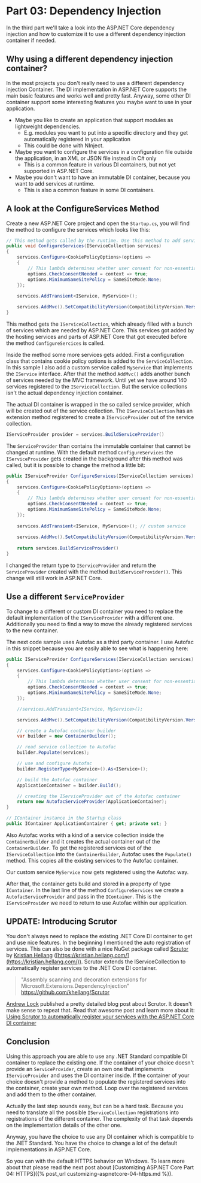 # Part 03: Dependency Injection

In the third part we'll take a look into the ASP.NET Core dependency injection and how to customize it to use a different dependency injection container if needed.

## Why using a different dependency injection container?

In the most projects you don't really need to use a different dependency injection Container. The DI implementation in ASP.NET Core supports the main basic features and works well and pretty fast. Anyway, some other DI container support some interesting features you maybe want to use in your application.

- Maybe you like to create an application that support modules as lightweight dependencies.
  - E.g. modules you want to put into a specific directory and they get automatically registered in your application
  - This could be done with NInject.
- Maybe you want to configure the services in a configuration file outside the application, in an XML or JSON file instead in C# only
  - This is a common feature in various DI containers, but not yet supported in ASP.NET Core.
- Maybe you don't want to have an immutable DI container, because you want to add services at runtime.
  - This is also a common feature in some DI containers.

## A look at the ConfigureServices Method

Create a new ASP.NET Core project and open the `Startup.cs`, you will find the method to configure the services which looks like this:

```csharp
// This method gets called by the runtime. Use this method to add services to the container.
public void ConfigureServices(IServiceCollection services)
{
	services.Configure<CookiePolicyOptions>(options =>
	{
		// This lambda determines whether user consent for non-essential cookies is needed for a given request.
		options.CheckConsentNeeded = context => true;
		options.MinimumSameSitePolicy = SameSiteMode.None;
	});
    
    services.AddTransient<IService, MyService>();

	services.AddMvc().SetCompatibilityVersion(CompatibilityVersion.Version_2_1);
}
```

This method gets the `IServiceCollection`, which already filled with a bunch of services which are needed by ASP.NET Core. This services got added by the hosting services and parts of ASP.NET Core that got executed before the method `ConfigureSercices` is called.

Inside the method some more services gets added. First a configuration class that contains cookie policy options is added to the `ServiceCollection`. In this sample I also add a custom service called `MyService` that implements the `IService` interface. After that the method `AddMvc()` adds another bunch of services needed by the MVC framework. Until yet we have around 140 services registered to the `IServiceCollection`. But the service collections isn't the actual dependency injection container. 

The actual DI container is wrapped in the so called service provider, which will be created out of the service collection. The `IServiceCollection` has an extension method registered to create a `IServiceProvider` out of the service collection.

```csharp
IServiceProvider provider = services.BuildServiceProvider()
```

The `ServiceProvider` than contains the immutable container that cannot be changed at runtime. With the default method `ConfigureServices` the `IServiceProvider` gets created in the background after this method was called, but it is possible to change the method a little bit:

```csharp
public IServiceProvider ConfigureServices(IServiceCollection services)
{
    services.Configure<CookiePolicyOptions>(options =>
    {
        // This lambda determines whether user consent for non-essential cookies is needed for a given request.
        options.CheckConsentNeeded = context => true;
        options.MinimumSameSitePolicy = SameSiteMode.None;
    });
    
    services.AddTransient<IService, MyService>(); // custom service
    
    services.AddMvc().SetCompatibilityVersion(CompatibilityVersion.Version_2_1);
    
    return services.BuildServiceProvider()
}
```

I changed the return type to `IServiceProvider` and return the `ServiceProvider` created with the method `BuildServiceProvider()`. This change will still work in ASP.NET Core. 

## Use a different `ServiceProvider`

To change to a different or custom DI container you need to replace the default implementation of the `IServiceProvider` with a different one. Additionally you need to find a way to move the already registered services to the new container.

The next code sample uses Autofac as a third party container. I use Autofac in this snippet because you are easily able to see what is happening here:

```csharp
public IServiceProvider ConfigureServices(IServiceCollection services)
{
    services.Configure<CookiePolicyOptions>(options =>
    {
        // This lambda determines whether user consent for non-essential cookies is needed for a given request.
        options.CheckConsentNeeded = context => true;
        options.MinimumSameSitePolicy = SameSiteMode.None;
    });

    //services.AddTransient<IService, MyService>();

    services.AddMvc().SetCompatibilityVersion(CompatibilityVersion.Version_2_1);

    // create a Autofac container builder
    var builder = new ContainerBuilder();

    // read service collection to Autofac
    builder.Populate(services);

    // use and configure Autofac
    builder.RegisterType<MyService>().As<IService>();

    // build the Autofac container
    ApplicationContainer = builder.Build();

    // creating the IServiceProvider out of the Autofac container
    return new AutofacServiceProvider(ApplicationContainer);
}

// IContainer instance in the Startup class 
public IContainer ApplicationContainer { get; private set; }
```

Also Autofac works with a kind of a service collection inside the `ContainerBuilder` and it creates the actual container out of the `ContainerBuilder`. To get the registered services out of the `IServiceCollection` into the `ContainerBuilder`, Autofac uses the `Populate()` method. This copies all the existing services to the Autofac container.

Our custom service `MyService` now gets registered using the Autofac way.

After that, the container gets build and stored in a property of type `IContainer`. In the last line of the method `ConfigureServices` we create a `AutofacServiceProvider` and pass in the `IContainer`. This is the `IServiceProvider` we need to return to use Autofac within our application.

## UPDATE:  Introducing Scrutor

You don't always need to replace the existing .NET Core DI container to get and use nice features. In the beginning I mentioned the auto registration of services. This can also be done with a nice NuGet package called [Scrutor](https://www.nuget.org/packages/Scrutor/) by [Kristian Hellang](https://twitter.com/khellang) ([https://kristian.hellang.com/](https://kristian.hellang.com/)). Scrutor extends the IServiceCollection to automatically register services to the .NET Core DI container.

> "Assembly scanning and decoration extensions for Microsoft.Extensions.DependencyInjection"
> https://github.com/khellang/Scrutor

[Andrew Lock](https://andrewlock.net) published a pretty detailed blog post about Scrutor. It doesn't make sense to repeat that. Read that awesome post and learn more about it: [Using Scrutor to automatically register your services with the ASP.NET Core DI container](https://andrewlock.net/using-scrutor-to-automatically-register-your-services-with-the-asp-net-core-di-container/)

## Conclusion

Using this approach you are able to use any .NET Standard compatible DI container to replace the existing one. If the container of your choice doesn't provide an `ServiceProvider`, create an own one that implements `IServiceProvider` and uses the DI container inside. If the container of your choice doesn't provide a method to populate the registered services into the container, create your own method. Loop over the registered services and add them to the other container.

Actually the last step sounds easy, but can be a hard task. Because you need to translate all the possible `IServiceCollection` registrations into registrations of the different container. The complexity of that task depends on the implementation details of the other one.

Anyway, you have the choice to use any DI container which is compatible to the .NET Standard. You have the choice to change a lot of the default implementations in ASP.NET Core. 

So you can with the default HTTPS behavior on Windows. To learn more about that please read the next post about [Customizing ASP.NET Core Part 04: HTTPS]({% post_url customizing-aspnetcore-04-https.md %}).

